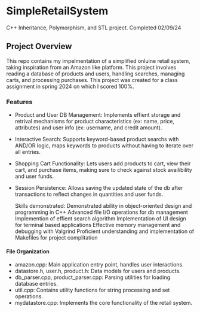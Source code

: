 # SimpleRetailSystem
C++ Inheritance, Polymorphism, and STL project. Completed 02/09/24

## Project Overview
This repo contains my impelmentation of a simplified onluine retail system, taking inspiration from an Amazon like platform. This project involves reading a database of products and users, handling searches, managing carts, and processing purchases. This project was created for a class assignment in spring 2024 on which I scored 100%. 

### Features
- Product and User DB Management: Implements effient storage and retrival mechanisms for product characteristics (ex: name, price, attributes) and user info (ex: username, and credit amount).
- Interactive Search: Supports keyword-based product searchs with AND/OR logic, maps keywords to products without having to iterate over all entries.
- Shopping Cart Functionality: Lets users add products to cart, view their cart, and purchase items, making sure to check against stock availibility and user funds.
- Session Persistence: Allows saving the updated state of the db after transactions to reflect changes in quantities and user funds.

    Skills demonstrated:
        Demonstrated ability in object-oriented design and programming in C++
        Advanced file I/O operations for db management
        Implemention of effient search algorithm
        Implementation of UI design for terminal based applications
        Effective memory management and debugging with Valgrind
        Proficient understanding and implementation of Makefiles for project complitation


#### File Organization
- amazon.cpp: Main application entry point, handles user interactions.
- datastore.h, user.h, product.h: Data models for users and products.
- db_parser.cpp, product_parser.cpp: Parsing utilities for loading database entries.
- util.cpp: Contains utility functions for string processing and set operations.
- mydatastore.cpp: Implements the core functionality of the retail system.
        
